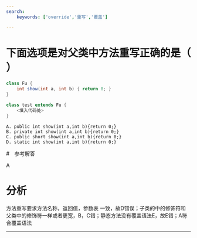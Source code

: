 ```yaml
---
search:
    keywords: ['override','重写','覆盖']

---
```



# 下面选项是对父类中方法重写正确的是（ ）

```java
class Fu {
	int show(int a, int b) { return 0; }
}

class test extends Fu {
	<填入代码处>
}
```

```
A. public int show(int a,int b){return 0;}
B. private int show(int a,int b){return 0;}
C. public short show(int a,int b){return 0;}
D. static int show(int a,int b){return 0;}
```
#　参考解答

A

# 分析
方法重写要求方法名称，返回值，参数表 一致，故D错误；子类的中的修饰符和父类中的修饰符一样或者更宽，B，C错；静态方法没有覆盖语法E，故E错；A符合覆盖语法

---
